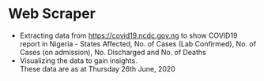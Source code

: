 # Web Scraper
* Extracting data from https://covid19.ncdc.gov.ng to show COVID19 report in Nigeria - States Affected, No. of Cases (Lab Confirmed), No. of Cases (on admission), No. Discharged and No. of Deaths
* Visualizing the data to gain insights.<br/>
These data are as at Thursday 26th June, 2020 
